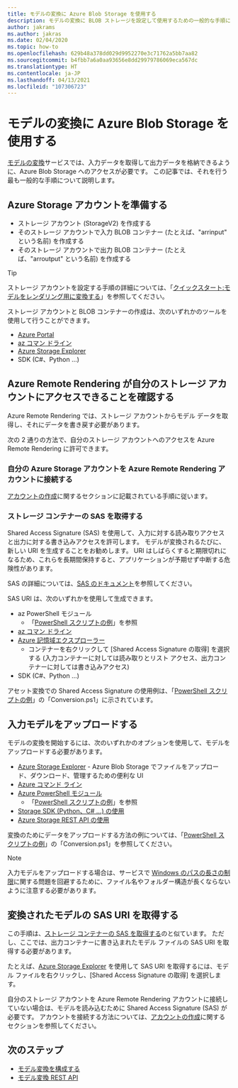 ```yaml
---
title: モデルの変換に Azure Blob Storage を使用する
description: モデルの変換に BLOB ストレージを設定して使用するための一般的な手順について説明します。
author: jakrams
ms.author: jakras
ms.date: 02/04/2020
ms.topic: how-to
ms.openlocfilehash: 629b48a378dd029d9952270e3c71762a5bb7aa82
ms.sourcegitcommit: b4fbb7a6a0aa93656e8dd29979786069eca567dc
ms.translationtype: HT
ms.contentlocale: ja-JP
ms.lasthandoff: 04/13/2021
ms.locfileid: "107306723"
---
```

# <a name="use-azure-blob-storage-for-model-conversion"></a>モデルの変換に Azure Blob Storage を使用する

[モデルの変換](model-conversion.md)サービスでは、入力データを取得して出力データを格納できるように、Azure Blob Storage へのアクセスが必要です。 この記事では、それを行う最も一般的な手順について説明します。

## <a name="prepare-azure-storage-accounts"></a>Azure Storage アカウントを準備する

- ストレージ アカウント (StorageV2) を作成する
- そのストレージ アカウントで入力 BLOB コンテナー (たとえば、"arrinput" という名前) を作成する
- そのストレージ アカウントで出力 BLOB コンテナー (たとえば、"arroutput" という名前) を作成する

> [!TIP]
> ストレージ アカウントを設定する手順の詳細については、「[クイックスタート:モデルをレンダリング用に変換する](../../quickstarts/convert-model.md)」を参照してください。

ストレージ アカウントと BLOB コンテナーの作成は、次のいずれかのツールを使用して行うことができます。

- [Azure Portal](https://portal.azure.com)
- [az コマン ドライン](/cli/azure/install-azure-cli)
- [Azure Storage Explorer](https://azure.microsoft.com/features/storage-explorer/)
- SDK (C#、Python ...)

## <a name="ensure-azure-remote-rendering-can-access-your-storage-account"></a>Azure Remote Rendering が自分のストレージ アカウントにアクセスできることを確認する

Azure Remote Rendering では、ストレージ アカウントからモデル データを取得し、それにデータを書き戻す必要があります。

次の 2 通りの方法で、自分のストレージ アカウントへのアクセスを Azure Remote Rendering に許可できます。

### <a name="connect-your-azure-storage-account-with-your-azure-remote-rendering-account"></a>自分の Azure Storage アカウントを Azure Remote Rendering アカウントに接続する

[アカウントの作成](../create-an-account.md#link-storage-accounts)に関するセクションに記載されている手順に従います。

### <a name="retrieve-sas-for-the-storage-containers"></a>ストレージ コンテナーの SAS を取得する

Shared Access Signature (SAS) を使用して、入力に対する読み取りアクセスと出力に対する書き込みアクセスを許可します。 モデルが変換されるたびに、新しい URI を生成することをお勧めします。 URI はしばらくすると期限切れになるため、これらを長期間保持すると、アプリケーションが予期せず中断する危険性があります。

SAS の詳細については、[SAS のドキュメント](../../../storage/common/storage-sas-overview.md)を参照してください。

SAS URI は、次のいずれかを使用して生成できます。

- az PowerShell モジュール
  - 「[PowerShell スクリプトの例](../../samples/powershell-example-scripts.md)」を参照
- [az コマン ドライン](/cli/azure/install-azure-cli)
- [Azure 記憶域エクスプローラー](https://azure.microsoft.com/features/storage-explorer/)
  - コンテナーを右クリックして [Shared Access Signature の取得] を選択する (入力コンテナーに対しては読み取りとリスト アクセス、出力コンテナーに対しては書き込みアクセス)
- SDK (C#、Python ...)

アセット変換での Shared Access Signature の使用例は、「[PowerShell スクリプトの例](../../samples/powershell-example-scripts.md#script-conversionps1)」の「Conversion.ps1」に示されています。

## <a name="upload-an-input-model"></a>入力モデルをアップロードする

モデルの変換を開始するには、次のいずれかのオプションを使用して、モデルをアップロードする必要があります。

- [Azure Storage Explorer](https://azure.microsoft.com/features/storage-explorer/) - Azure Blob Storage でファイルをアップロード、ダウンロード、管理するための便利な UI
- [Azure コマンド ライン](../../../storage/blobs/storage-quickstart-blobs-cli.md)
- [Azure PowerShell モジュール](/powershell/azure/install-az-ps)
  - 「[PowerShell スクリプトの例](../../samples/powershell-example-scripts.md)」を参照
- [Storage SDK (Python、C# ...) の使用](../../../storage/index.yml)
- [Azure Storage REST API の使用](/rest/api/storageservices/blob-service-rest-api)

変換のためにデータをアップロードする方法の例については、「[PowerShell スクリプトの例](../../samples/powershell-example-scripts.md#script-conversionps1)」の「Conversion.ps1」を参照してください。

> [!Note]
> 入力モデルをアップロードする場合は、サービスで [Windows のパスの長さの制限](https://docs.mxicrosoft.com/windows/win32/fileio/maximum-file-path-limitation)に関する問題を回避するために、ファイル名やフォルダー構造が長くならないように注意する必要があります。 

## <a name="get-a-sas-uri-for-the-converted-model"></a>変換されたモデルの SAS URI を取得する

この手順は、[ストレージ コンテナーの SAS を取得する](#retrieve-sas-for-the-storage-containers)のと似ています。 ただし、ここでは、出力コンテナーに書き込まれたモデル ファイルの SAS URI を取得する必要があります。

たとえば、[Azure Storage Explorer](https://azure.microsoft.com/features/storage-explorer/) を使用して SAS URI を取得するには、モデル ファイルを右クリックし、[Shared Access Signature の取得] を選択します。

自分のストレージ アカウントを Azure Remote Rendering アカウントに接続していない場合は、モデルを読み込むために Shared Access Signature (SAS) が必要です。 アカウントを接続する方法については、[アカウントの作成](../create-an-account.md#link-storage-accounts)に関するセクションを参照してください。

## <a name="next-steps"></a>次のステップ

- [モデル変換を構成する](configure-model-conversion.md)
- [モデル変換 REST API](conversion-rest-api.md)
